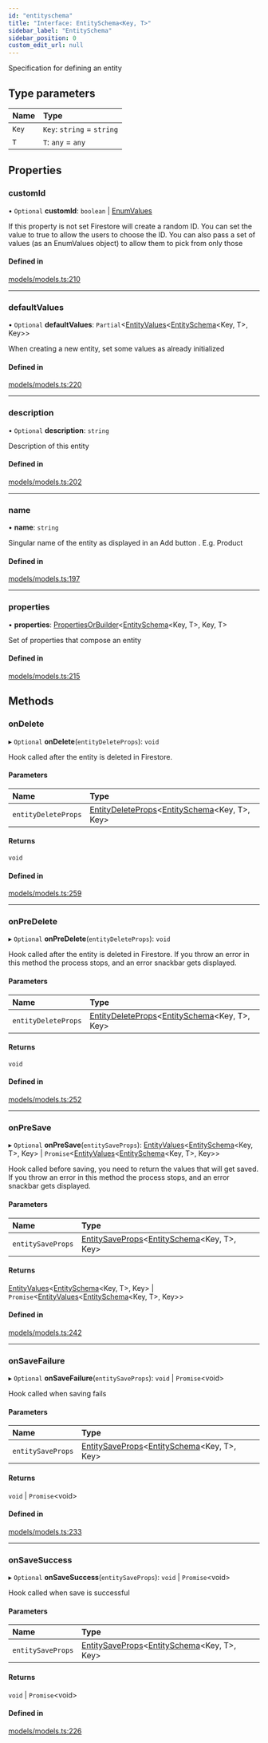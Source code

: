 ```yaml
---
id: "entityschema"
title: "Interface: EntitySchema<Key, T>"
sidebar_label: "EntitySchema"
sidebar_position: 0
custom_edit_url: null
---
```


Specification for defining an entity

## Type parameters

| Name | Type |
| :------ | :------ |
| `Key` | `Key`: `string` = `string` |
| `T` | `T`: `any` = `any` |

## Properties

### customId

• `Optional` **customId**: `boolean` \| [EnumValues](../types/enumvalues.md)

If this property is not set Firestore will create a random ID.
You can set the value to true to allow the users to choose the ID.
You can also pass a set of values (as an EnumValues object) to allow them
to pick from only those

#### Defined in

[models/models.ts:210](https://github.com/Camberi/firecms/blob/42dd384/src/models/models.ts#L210)

___

### defaultValues

• `Optional` **defaultValues**: `Partial`<[EntityValues](../types/entityvalues.md)<[EntitySchema](entityschema.md)<Key, T\>, Key\>\>

When creating a new entity, set some values as already initialized

#### Defined in

[models/models.ts:220](https://github.com/Camberi/firecms/blob/42dd384/src/models/models.ts#L220)

___

### description

• `Optional` **description**: `string`

Description of this entity

#### Defined in

[models/models.ts:202](https://github.com/Camberi/firecms/blob/42dd384/src/models/models.ts#L202)

___

### name

• **name**: `string`

Singular name of the entity as displayed in an Add button . E.g. Product

#### Defined in

[models/models.ts:197](https://github.com/Camberi/firecms/blob/42dd384/src/models/models.ts#L197)

___

### properties

• **properties**: [PropertiesOrBuilder](../types/propertiesorbuilder.md)<[EntitySchema](entityschema.md)<Key, T\>, Key, T\>

Set of properties that compose an entity

#### Defined in

[models/models.ts:215](https://github.com/Camberi/firecms/blob/42dd384/src/models/models.ts#L215)

## Methods

### onDelete

▸ `Optional` **onDelete**(`entityDeleteProps`): `void`

Hook called after the entity is deleted in Firestore.

#### Parameters

| Name | Type |
| :------ | :------ |
| `entityDeleteProps` | [EntityDeleteProps](entitydeleteprops.md)<[EntitySchema](entityschema.md)<Key, T\>, Key\> |

#### Returns

`void`

#### Defined in

[models/models.ts:259](https://github.com/Camberi/firecms/blob/42dd384/src/models/models.ts#L259)

___

### onPreDelete

▸ `Optional` **onPreDelete**(`entityDeleteProps`): `void`

Hook called after the entity is deleted in Firestore.
If you throw an error in this method the process stops, and an
error snackbar gets displayed.

#### Parameters

| Name | Type |
| :------ | :------ |
| `entityDeleteProps` | [EntityDeleteProps](entitydeleteprops.md)<[EntitySchema](entityschema.md)<Key, T\>, Key\> |

#### Returns

`void`

#### Defined in

[models/models.ts:252](https://github.com/Camberi/firecms/blob/42dd384/src/models/models.ts#L252)

___

### onPreSave

▸ `Optional` **onPreSave**(`entitySaveProps`): [EntityValues](../types/entityvalues.md)<[EntitySchema](entityschema.md)<Key, T\>, Key\> \| `Promise`<[EntityValues](../types/entityvalues.md)<[EntitySchema](entityschema.md)<Key, T\>, Key\>\>

Hook called before saving, you need to return the values that will get
saved. If you throw an error in this method the process stops, and an
error snackbar gets displayed.

#### Parameters

| Name | Type |
| :------ | :------ |
| `entitySaveProps` | [EntitySaveProps](entitysaveprops.md)<[EntitySchema](entityschema.md)<Key, T\>, Key\> |

#### Returns

[EntityValues](../types/entityvalues.md)<[EntitySchema](entityschema.md)<Key, T\>, Key\> \| `Promise`<[EntityValues](../types/entityvalues.md)<[EntitySchema](entityschema.md)<Key, T\>, Key\>\>

#### Defined in

[models/models.ts:242](https://github.com/Camberi/firecms/blob/42dd384/src/models/models.ts#L242)

___

### onSaveFailure

▸ `Optional` **onSaveFailure**(`entitySaveProps`): `void` \| `Promise`<void\>

Hook called when saving fails

#### Parameters

| Name | Type |
| :------ | :------ |
| `entitySaveProps` | [EntitySaveProps](entitysaveprops.md)<[EntitySchema](entityschema.md)<Key, T\>, Key\> |

#### Returns

`void` \| `Promise`<void\>

#### Defined in

[models/models.ts:233](https://github.com/Camberi/firecms/blob/42dd384/src/models/models.ts#L233)

___

### onSaveSuccess

▸ `Optional` **onSaveSuccess**(`entitySaveProps`): `void` \| `Promise`<void\>

Hook called when save is successful

#### Parameters

| Name | Type |
| :------ | :------ |
| `entitySaveProps` | [EntitySaveProps](entitysaveprops.md)<[EntitySchema](entityschema.md)<Key, T\>, Key\> |

#### Returns

`void` \| `Promise`<void\>

#### Defined in

[models/models.ts:226](https://github.com/Camberi/firecms/blob/42dd384/src/models/models.ts#L226)

